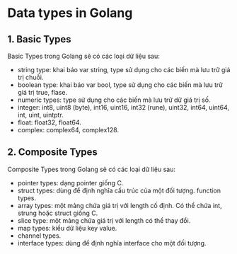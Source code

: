 # Data types in Golang

## 1. Basic Types
Basic Types trong Golang sẽ có các loại dữ liệu sau:

* string type: khai báo var <name> string, type sử dụng cho các biến mà lưu trữ giá trị chuỗi.
* boolean type: khai báo var <name> bool, type sử dụng cho các biến mà lưu trữ giá trị true, flase.
* numeric types: type sử dụng cho các biến mà lưu trữ dữ giá trị số.
* integer: int8, uint8 (byte), int16, uint16, int32 (rune), uint32, int64, uint64, int, uint, uintptr.
* float: float32, float64.
* complex: complex64, complex128.

## 2. Composite Types
Composite Types trong Golang sẽ có các loại dữ liệu sau:

* pointer types: dạng pointer giống C.
* struct types: dùng để định nghĩa cấu trúc của một đối tượng.
function types.
* array types: một mảng chứa giá trị với length cố định. Có thể chứa int, strung hoặc struct giống C.
* slice type: một mảng chứa giá trị với length có thể thay đổi.
* map types: kiểu dữ liệu key value.
* channel types.
* interface types: dùng để định nghĩa interface cho một đối tượng.
